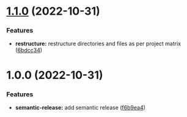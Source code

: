 # [1.1.0](https://github.com/paulAlexSerban/prj--boston-film-festival--website/compare/v1.0.0...v1.1.0) (2022-10-31)


### Features

* **restructure:** restructure directories and files as per project matrix ([6bdcc34](https://github.com/paulAlexSerban/prj--boston-film-festival--website/commit/6bdcc34b25a0bfcc6d71c11b0c188413b2a58cdd))

# 1.0.0 (2022-10-31)


### Features

* **semantic-release:** add semantic release ([f6b9ea4](https://github.com/paulAlexSerban/prj--boston-film-festival--website/commit/f6b9ea4e6bc52fc81a86c45393dd3bdeb9c3564e))
